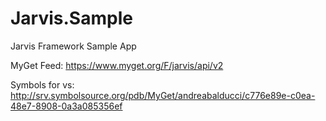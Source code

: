 # Jarvis.Sample
Jarvis Framework Sample App


MyGet Feed: https://www.myget.org/F/jarvis/api/v2

Symbols for vs: http://srv.symbolsource.org/pdb/MyGet/andreabalducci/c776e89e-c0ea-48e7-8908-0a3a085356ef
